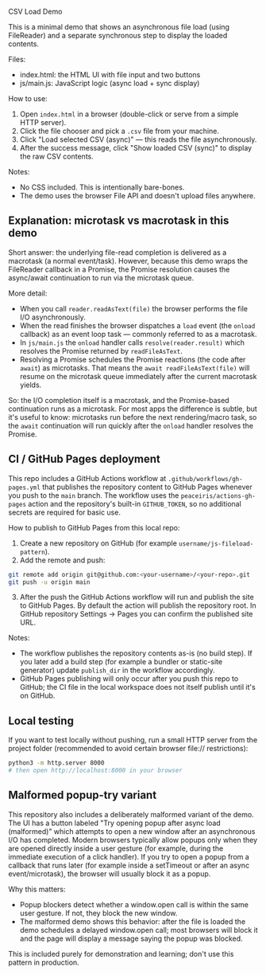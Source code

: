 CSV Load Demo

This is a minimal demo that shows an asynchronous file load (using FileReader) and a separate synchronous step to display the loaded contents.

Files:
- index.html: the HTML UI with file input and two buttons
- js/main.js: JavaScript logic (async load + sync display)

How to use:
1. Open `index.html` in a browser (double-click or serve from a simple HTTP server).
2. Click the file chooser and pick a `.csv` file from your machine.
3. Click "Load selected CSV (async)" — this reads the file asynchronously.
4. After the success message, click "Show loaded CSV (sync)" to display the raw CSV contents.

Notes:
- No CSS included. This is intentionally bare-bones.
- The demo uses the browser File API and doesn't upload files anywhere.

Explanation: microtask vs macrotask in this demo
------------------------------------------------

Short answer: the underlying file-read completion is delivered as a macrotask (a normal event/task). However, because this demo wraps the FileReader callback in a Promise, the Promise resolution causes the async/await continuation to run via the microtask queue.

More detail:
- When you call `reader.readAsText(file)` the browser performs the file I/O asynchronously.
- When the read finishes the browser dispatches a `load` event (the `onload` callback) as an event loop task — commonly referred to as a macrotask.
- In `js/main.js` the `onload` handler calls `resolve(reader.result)` which resolves the Promise returned by `readFileAsText`.
- Resolving a Promise schedules the Promise reactions (the code after `await`) as microtasks. That means the `await readFileAsText(file)` will resume on the microtask queue immediately after the current macrotask yields.

So: the I/O completion itself is a macrotask, and the Promise-based continuation runs as a microtask. For most apps the difference is subtle, but it's useful to know: microtasks run before the next rendering/macro task, so the `await` continuation will run quickly after the `onload` handler resolves the Promise.

CI / GitHub Pages deployment
----------------------------

This repo includes a GitHub Actions workflow at `.github/workflows/gh-pages.yml` that publishes the repository content to GitHub Pages whenever you push to the `main` branch. The workflow uses the `peaceiris/actions-gh-pages` action and the repository's built-in `GITHUB_TOKEN`, so no additional secrets are required for basic use.

How to publish to GitHub Pages from this local repo:

1. Create a new repository on GitHub (for example `username/js-fileload-pattern`).
2. Add the remote and push:

```bash
git remote add origin git@github.com:<your-username>/<your-repo>.git
git push -u origin main
```

3. After the push the GitHub Actions workflow will run and publish the site to GitHub Pages. By default the action will publish the repository root. In GitHub repository Settings → Pages you can confirm the published site URL.

Notes:
- The workflow publishes the repository contents as-is (no build step). If you later add a build step (for example a bundler or static-site generator) update `publish_dir` in the workflow accordingly.
- GitHub Pages publishing will only occur after you push this repo to GitHub; the CI file in the local workspace does not itself publish until it's on GitHub.

Local testing
-------------

If you want to test locally without pushing, run a small HTTP server from the project folder (recommended to avoid certain browser file:// restrictions):

```bash
python3 -m http.server 8000
# then open http://localhost:8000 in your browser
```

Malformed popup-try variant
---------------------------

This repository also includes a deliberately malformed variant of the demo. The UI has a button labeled "Try opening popup after async load (malformed)" which attempts to open a new window after an asynchronous I/O has completed. Modern browsers typically allow popups only when they are opened directly inside a user gesture (for example, during the immediate execution of a click handler). If you try to open a popup from a callback that runs later (for example inside a setTimeout or after an async event/microtask), the browser will usually block it as a popup.

Why this matters:
- Popup blockers detect whether a window.open call is within the same user gesture. If not, they block the new window.
- The malformed demo shows this behavior: after the file is loaded the demo schedules a delayed window.open call; most browsers will block it and the page will display a message saying the popup was blocked.

This is included purely for demonstration and learning; don't use this pattern in production.

